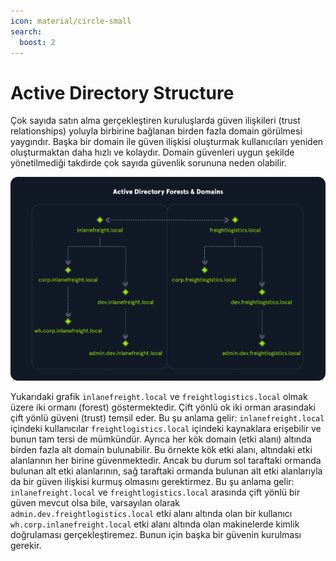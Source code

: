 ```yaml
---
icon: material/circle-small
search:
  boost: 2
---
```


# Active Directory Structure

Çok sayıda satın alma gerçekleştiren kuruluşlarda güven ilişkileri (trust relationships) yoluyla birbirine bağlanan birden fazla domain görülmesi yaygındır. Başka bir domain ile güven ilişkisi oluşturmak kullanıcıları yeniden oluşturmaktan daha hızlı ve kolaydır. Domain güvenleri uygun şekilde yönetilmediği takdirde çok sayıda güvenlik sorununa neden olabilir.

![](../assets/images/ilf-log.png)

Yukarıdaki grafik `inlanefreight.local` ve `freightlogistics.local` olmak üzere iki ormanı (forest) göstermektedir. Çift yönlü ok iki orman arasındaki çift yönlü güveni (trust) temsil eder. Bu şu anlama gelir: `inlanefreight.local` içindeki kullanıcılar `freightlogistics.local` içindeki kaynaklara erişebilir ve bunun tam tersi de mümkündür. Ayrıca her kök domain (etki alanı) altında birden fazla alt domain bulunabilir. Bu örnekte kök etki alanı, altındaki etki alanlarının her birine güvenmektedir. Ancak bu durum sol taraftaki ormanda bulunan alt etki alanlarının, sağ taraftaki ormanda bulunan alt etki alanlarıyla da bir güven ilişkisi kurmuş olmasını gerektirmez. Bu şu anlama gelir: `inlanefreight.local` ve `freightlogistics.local` arasında çift yönlü bir güven mevcut olsa bile, varsayılan olarak `admin.dev.freightlogistics.local` etki alanı altında olan bir kullanıcı `wh.corp.inlanefreight.local` etki alanı altında olan makinelerde kimlik doğrulaması gerçekleştiremez. Bunun için başka bir güvenin kurulması gerekir.
